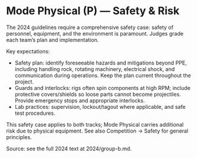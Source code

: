 # Mode Physical (P) — Safety & Risk

The 2024 guidelines require a comprehensive safety case: safety of personnel, equipment, and the environment is paramount. Judges grade each team’s plan and implementation.

Key expectations:

- Safety plan: identify foreseeable hazards and mitigations beyond PPE, including handling rock, rotating machinery, electrical shock, and communication during operations. Keep the plan current throughout the project.
- Guards and interlocks: rigs often spin components at high RPM; include protective covers/shields so loose parts cannot become projectiles. Provide emergency stops and appropriate interlocks.
- Lab practices: supervision, lockout/tagout where applicable, and safe test procedures.

This safety case applies to both tracks; Mode Physical carries additional risk due to physical equipment. See also Competition → Safety for general principles.

Source: see the full 2024 text at 2024/group-b.md.
